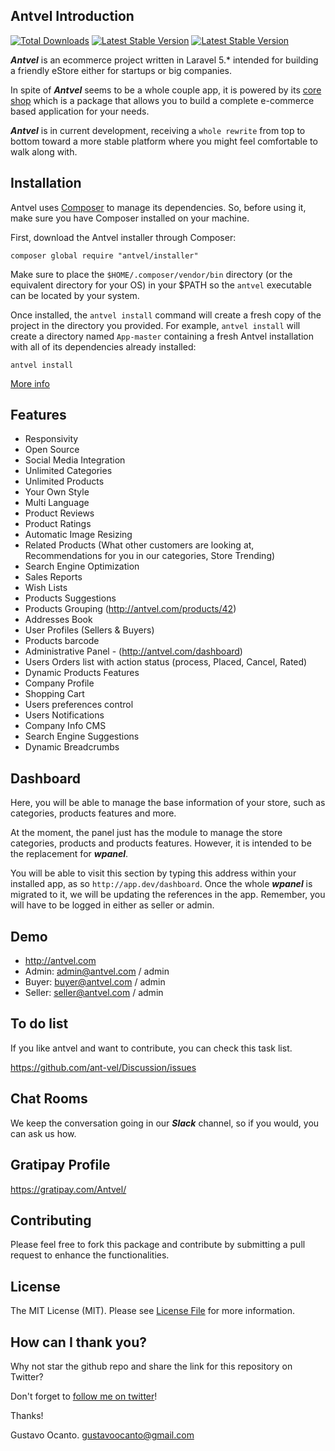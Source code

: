 ## Antvel Introduction

<a href="https://packagist.org/packages/ant-vel/Shop"><img src="https://img.shields.io/packagist/dt/antvel/shop.svg" alt="Total Downloads"></a>
<a href="https://packagist.org/packages/ant-vel/Shop"><img src="https://img.shields.io/packagist/v/antvel/shop.svg" alt="Latest Stable Version"></a>
<a href="https://github.com/ant-vel/Shop"><img src="https://img.shields.io/badge/Core%20Package-Shop-brightgreen.svg" alt="Latest Stable Version"></a>



***Antvel*** is an ecommerce project written in Laravel 5.* intended for building a friendly eStore either for startups or big companies.

In spite of ***Antvel*** seems to be a whole couple app, it is powered by its <a href="https://github.com/ant-vel/Shop" target="_blank">core shop</a> which is a package that allows you to build a complete e-commerce based application for your needs.

***Antvel*** is in current development, receiving a ```whole rewrite``` from top to bottom toward a more stable platform where you might feel comfortable to walk along with.


<a name="installation"></a>
## Installation

Antvel uses [Composer](https://getcomposer.org) to manage its dependencies. So, before using it, make sure you have Composer installed on your machine.


First, download the Antvel installer through Composer:

    composer global require "antvel/installer"

Make sure to place the `$HOME/.composer/vendor/bin` directory (or the equivalent directory for your OS) in your $PATH so the `antvel` executable can be located by your system.

Once installed, the `antvel install` command will create a fresh copy of the project in the directory you provided. For example, `antvel install` will create a directory named `App-master` containing a fresh Antvel installation with all of its dependencies already installed:

    antvel install


<a href="https://github.com/ant-vel/Installer" _target="blank">More info</a>



<a name="features"></a>
## Features

* Responsivity
* Open Source
* Social Media Integration
* Unlimited Categories
* Unlimited Products
* Your Own Style
* Multi Language
* Product Reviews
* Product Ratings
* Automatic Image Resizing
* Related Products (What other customers are looking at, Recommendations for you in our categories, Store Trending)
* Search Engine Optimization
* Sales Reports
* Wish Lists
* Products Suggestions
* Products Grouping (http://antvel.com/products/42)
* Addresses Book
* User Profiles (Sellers & Buyers)
* Products barcode
* Administrative Panel - (http://antvel.com/dashboard)
* Users Orders list with action status (process, Placed, Cancel, Rated)
* Dynamic Products Features
* Company Profile
* Shopping Cart
* Users preferences control
* Users Notifications
* Company Info CMS
* Search Engine Suggestions
* Dynamic Breadcrumbs


## Dashboard

Here, you will be able to manage the base information of your store, such as categories, products features and more.

At the moment, the panel just has the module to manage the store categories, products and products features. However, it is intended to be the replacement for ***wpanel***.

You will be able to visit this section by typing this address within your installed app, as so ```http://app.dev/dashboard```. Once the whole ***wpanel*** is migrated to it, we will be updating the references in the app. Remember, you will have to be logged in either as seller or admin.




## Demo

* <a href="http://antvel.com" target="_blank">http://antvel.com</a>
* Admin: admin@antvel.com / admin
* Buyer: buyer@antvel.com / admin
* Seller: seller@antvel.com / admin


## To do list
If you like antvel and want to contribute, you can check this task list.

<a href="https://github.com/ant-vel/Discussion/issues" target="_blank">https://github.com/ant-vel/Discussion/issues</a>



## Chat Rooms

We keep the conversation going in our ***Slack*** channel, so if you would, you can ask us how.


## Gratipay Profile

<a href="https://gratipay.com/Antvel/" target="_blank">https://gratipay.com/Antvel/</a>

## Contributing

Please feel free to fork this package and contribute by submitting a pull request to enhance the functionalities.

## License

The MIT License (MIT). Please see [License File](https://github.com/ant-vel/App/blob/master/LICENSE) for more information.


## How can I thank you?
Why not star the github repo and share the link for this repository on Twitter?


Don't forget to [follow me on twitter](https://twitter.com/gocanto)!

Thanks!

Gustavo Ocanto.
gustavoocanto@gmail.com




